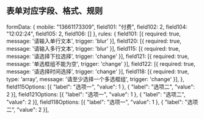 ## 表单对应字段、格式、规则
 formData: {
        mobile: "13661173309",
        field101: "付费",
        field102: 2,
        field104: "12:02:24",
        field105: 2,
        field106: [] 
      },
      rules: {
        field101: [{
          required: true,
          message: '请输入单行文本',
          trigger: 'blur'
        }],
        field120: [{
          required: true,
          message: '请输入多行文本',
          trigger: 'blur'
        }],
        field115: [{
          required: true,
          message: '请选择下拉选择',
          trigger: 'change'
        }],
        field121: [{
          required: true,
          message: '单选框组不能为空',
          trigger: 'change'
        }],
        field122: [{
          required: true,
          message: '请选择时间选择',
          trigger: 'change'
        }],
        field118: [{
          required: true,
          type: 'array',
          message: '请至少选择一个多选框组',
          trigger: 'change'
        }],
      },
      field115Options: [{
        "label": "选项一",
        "value": 1
      }, {
        "label": "选项二",
        "value": 2
      }],
      field121Options: [{
        "label": "选项一",
        "value": 1
      }, {
        "label": "选项二",
        "value": 2
      }],
      field118Options: [{
        "label": "选项一",
        "value": 1
      }, {
        "label": "选项二",
        "value": 2
      }],